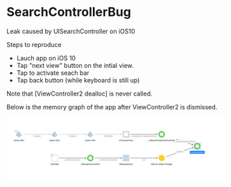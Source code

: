 # SearchControllerBug
Leak caused by UISearchController on iOS10

Steps to reproduce

- Lauch app on iOS 10
- Tap "next view" button on the intial view.
- Tap to activate seach bar
- Tap back button (while keyboard is still up)

Note that [ViewController2 dealloc] is never called.

Below is the memory graph of the app after ViewController2 is dismissed.

![Alt text](https://github.com/larryryu/SearchControllerBug/blob/master/memory_graph.png)
